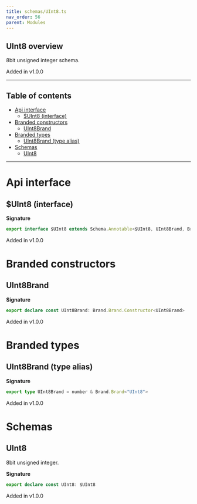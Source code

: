 ```yaml
---
title: schemas/UInt8.ts
nav_order: 56
parent: Modules
---
```


## UInt8 overview

8bit unsigned integer schema.

Added in v1.0.0

---

<h2 class="text-delta">Table of contents</h2>

- [Api interface](#api-interface)
  - [$UInt8 (interface)](#uint8-interface)
- [Branded constructors](#branded-constructors)
  - [UInt8Brand](#uint8brand)
- [Branded types](#branded-types)
  - [UInt8Brand (type alias)](#uint8brand-type-alias)
- [Schemas](#schemas)
  - [UInt8](#uint8)

---

# Api interface

## $UInt8 (interface)

**Signature**

```ts
export interface $UInt8 extends Schema.Annotable<$UInt8, UInt8Brand, Brand.Brand.Unbranded<UInt8Brand>, never> {}
```

Added in v1.0.0

# Branded constructors

## UInt8Brand

**Signature**

```ts
export declare const UInt8Brand: Brand.Brand.Constructor<UInt8Brand>
```

Added in v1.0.0

# Branded types

## UInt8Brand (type alias)

**Signature**

```ts
export type UInt8Brand = number & Brand.Brand<"UInt8">
```

Added in v1.0.0

# Schemas

## UInt8

8bit unsigned integer.

**Signature**

```ts
export declare const UInt8: $UInt8
```

Added in v1.0.0
